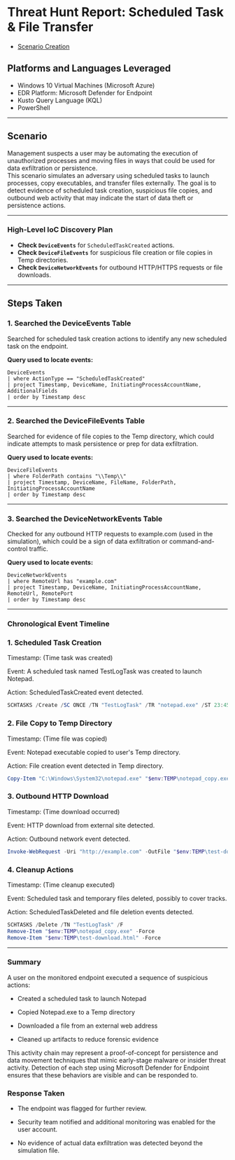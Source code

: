 # Threat Hunt Report: Scheduled Task & File Transfer

- [Scenario Creation](https://github.com/zainabissa29/threat-hunting-scenario-tor/blob/main/threat-hunting-scenario-tor-event-creation.md)

## Platforms and Languages Leveraged
- Windows 10 Virtual Machines (Microsoft Azure)
- EDR Platform: Microsoft Defender for Endpoint
- Kusto Query Language (KQL)
- PowerShell

---

## Scenario

Management suspects a user may be automating the execution of unauthorized processes and moving files in ways that could be used for data exfiltration or persistence.  
This scenario simulates an adversary using scheduled tasks to launch processes, copy executables, and transfer files externally. The goal is to detect evidence of scheduled task creation, suspicious file copies, and outbound web activity that may indicate the start of data theft or persistence actions.

---

### High-Level IoC Discovery Plan

- **Check `DeviceEvents`** for `ScheduledTaskCreated` actions.
- **Check `DeviceFileEvents`** for suspicious file creation or file copies in Temp directories.
- **Check `DeviceNetworkEvents`** for outbound HTTP/HTTPS requests or file downloads.

---

## Steps Taken

### 1. Searched the DeviceEvents Table

Searched for scheduled task creation actions to identify any new scheduled task on the endpoint.

**Query used to locate events:**
```kql
DeviceEvents
| where ActionType == "ScheduledTaskCreated"
| project Timestamp, DeviceName, InitiatingProcessAccountName, AdditionalFields
| order by Timestamp desc

```
---


### 2. Searched the DeviceFileEvents Table
Searched for evidence of file copies to the Temp directory, which could indicate attempts to mask persistence or prep for data exfiltration.

**Query used to locate events:**
```kql
DeviceFileEvents
| where FolderPath contains "\\Temp\\"
| project Timestamp, DeviceName, FileName, FolderPath, InitiatingProcessAccountName
| order by Timestamp desc
```
---

### 3. Searched the DeviceNetworkEvents Table
Checked for any outbound HTTP requests to example.com (used in the simulation), which could be a sign of data exfiltration or command-and-control traffic.

**Query used to locate events:**

```kql
DeviceNetworkEvents
| where RemoteUrl has "example.com"
| project Timestamp, DeviceName, InitiatingProcessAccountName, RemoteUrl, RemotePort
| order by Timestamp desc
```
---


### Chronological Event Timeline

### 1. Scheduled Task Creation

Timestamp: (Time task was created)

Event: A scheduled task named TestLogTask was created to launch Notepad.

Action: ScheduledTaskCreated event detected.
```powershell
SCHTASKS /Create /SC ONCE /TN "TestLogTask" /TR "notepad.exe" /ST 23:45
```


### 2. File Copy to Temp Directory
Timestamp: (Time file was copied)

Event: Notepad executable copied to user's Temp directory.

Action: File creation event detected in Temp directory.
```powershell
Copy-Item "C:\Windows\System32\notepad.exe" "$env:TEMP\notepad_copy.exe"
```

### 3. Outbound HTTP Download
Timestamp: (Time download occurred)

Event: HTTP download from external site detected.

Action: Outbound network event detected.
```powershell
Invoke-WebRequest -Uri "http://example.com" -OutFile "$env:TEMP\test-download.html"
```

### 4. Cleanup Actions
Timestamp: (Time cleanup executed)

Event: Scheduled task and temporary files deleted, possibly to cover tracks.

Action: ScheduledTaskDeleted and file deletion events detected.
```powershell
SCHTASKS /Delete /TN "TestLogTask" /F
Remove-Item "$env:TEMP\notepad_copy.exe" -Force
Remove-Item "$env:TEMP\test-download.html" -Force
```
---

### Summary
A user on the monitored endpoint executed a sequence of suspicious actions:

* Created a scheduled task to launch Notepad

* Copied Notepad.exe to a Temp directory

* Downloaded a file from an external web address

* Cleaned up artifacts to reduce forensic evidence

This activity chain may represent a proof-of-concept for persistence and data movement techniques that mimic early-stage malware or insider threat activity.
Detection of each step using Microsoft Defender for Endpoint ensures that these behaviors are visible and can be responded to.

### Response Taken
* The endpoint was flagged for further review.

* Security team notified and additional monitoring was enabled for the user account.

* No evidence of actual data exfiltration was detected beyond the simulation file.

